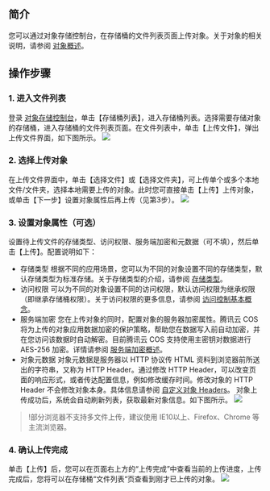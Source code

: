 ## 简介
您可以通过对象存储控制台，在存储桶的文件列表页面上传对象。关于对象的相关说明，请参阅 [对象概述](https://intl.cloud.tencent.com/document/product/436/13324)。

## 操作步骤
### 1. 进入文件列表
 登录 [对象存储控制台](https://console.cloud.tencent.com/cos5)，单击【存储桶列表】，进入存储桶列表。选择需要存储对象的存储桶，进入存储桶的文件列表页面。在文件列表中，单击【上传文件】，弹出上传文件界面，如下图所示。
![](https://main.qcloudimg.com/raw/d30d290974b0a198a919b6cd5452b1c6.png)

### 2. 选择上传对象
在上传文件界面中，单击【选择文件】或【选择文件夹】，可上传单个或多个本地文件/文件夹，选择本地需要上传的对象。此时您可直接单击【上传】上传对象，或单击【下一步】设置对象属性后再上传（见第3步）。
![](https://main.qcloudimg.com/raw/e4ffc8164d1f65b6875b4cf036ba37d2.png)

### 3. 设置对象属性（可选）
设置待上传文件的存储类型、访问权限、服务端加密和元数据（可不填），然后单击【上传】。配置说明如下：
- 存储类型
根据不同的应用场景，您可以为不同的对象设置不同的存储类型，默认存储类型为标准存储。关于存储类型的介绍，请参阅 [存储类型](https://intl.cloud.tencent.com/document/product/436/6222#.E5.AF.B9.E8.B1.A1.E5.AD.98.E5.82.A8.E7.B1.BB.E5.9E.8B)。
- 访问权限
可以为不同的对象设置不同的访问权限，默认访问权限为继承权限（即继承存储桶权限）。关于访问权限的更多信息，请参阅 [访问控制基本概念](https://intl.cloud.tencent.com/document/product/436/30581)。
- 服务端加密
您在上传对象的同时，配置对象的服务器加密属性。腾讯云 COS 将为上传的对象应用数据加密的保护策略，帮助您在数据写入前自动加密，并在您访问该数据时自动解密。目前腾讯云 COS 支持使用主密钥对数据进行 AES-256 加密。详情请参阅 [服务端加密概述](https://intl.cloud.tencent.com/document/product/436/18145)。
- 对象元数据
对象元数据是服务器以 HTTP 协议传 HTML 资料到浏览器前所送出的字符串，又称为 HTTP Header。通过修改 HTTP Header，可以改变页面的响应形式，或者传达配置信息，例如修改缓存时间。修改对象的 HTTP Header 不会修改对象本身。具体信息请参阅 [自定义对象 Headers](https://intl.cloud.tencent.com/document/product/436/13361)。
对象上传成功后，系统会自动刷新列表，获取最新对象信息。如下图所示。
![](https://main.qcloudimg.com/raw/5a60ce06d3d2831b289a7c26294423cc.png)

>!部分浏览器不支持多文件上传，建议使用 IE10以上、Firefox、Chrome 等主流浏览器。

### 4. 确认上传完成
单击【上传】后，您可以在页面右上方的“上传完成”中查看当前的上传进度，上传完成后，您将可以在存储桶“文件列表“页查看到刚才已上传的对象。
![](https://main.qcloudimg.com/raw/eab5784b108fc096dbe317fed25f7925.png)

